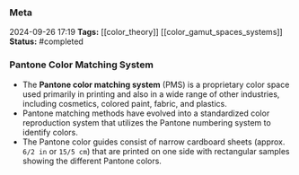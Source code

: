 ### Meta
2024-09-26 17:19
**Tags:** [[color_theory]] [[color_gamut_spaces_systems]]
**Status:** #completed 

### Pantone Color Matching System
- The **Pantone color matching system** (PMS) is a proprietary color space used primarily in printing and also in a wide range of other industries, including cosmetics, colored paint, fabric, and plastics.
- Pantone matching methods have evolved into a standardized color reproduction system that utilizes the Pantone numbering system to identify colors.
- The Pantone color guides consist of narrow cardboard sheets (approx. `6/2 in` or `15/5 cm`) that are printed on one side with rectangular samples showing the different Pantone colors.